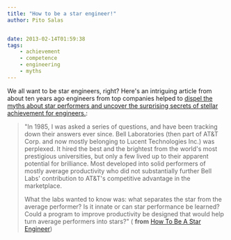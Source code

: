 ```yaml
---
title: "How to be a star engineer!"
author: Pito Salas


date: 2013-02-14T01:59:38
tags:
    - achievement
    - competence
    - engineering
    - myths
---
```




We all want to be star engineers, right? Here's an intriguing article from
about ten years ago engineers from top companies helped to [dispel the myths
about star performers and uncover the surprising secrets of stellar
achievement for
engineers.](<http://vlsicad.ucsd.edu/Research/Advice/star_engineer.pdf>):

> "In 1985, I was asked a series of questions, and have been tracking down
> their answers ever since. Bell Laboratories (then part of AT&T Corp. and now
> mostly belonging to Lucent Technologies Inc.) was perplexed. It hired the
> best and the brightest from the world's most prestigious universities, but
> only a few lived up to their apparent potential for brilliance. Most
> developed into solid performers of mostly average productivity who did not
> substantially further Bell Labs' contribution to AT&T's competitive
> advantage in the marketplace.
>
> What the labs wanted to know was: what separates the star from the average
> performer? Is it innate or can star performance be learned? Could a program
> to improve productivity be designed that would help turn average performers
> into stars?" ( **from** [How To Be A Star
> Engineer](<http://vlsicad.ucsd.edu/Research/Advice/star_engineer.pdf>))


